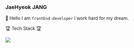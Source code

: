 ### JaeHyeok JANG 
👋 Hello I am ``` frontEnd-developer ``` I work hard for my dream. 

:trophy: Tech Stack :trophy:

<img src="https://img.shields.io/badge/JavaScript-F7DF1E?style=flat-square&logo=JavaScript&logoColor=white"/></a> 

<!--
**jangjaeH/jangjaeH** is a ✨ _special_ ✨ repository because its `README.md` (this file) appears on your GitHub profile.

Here are some ideas to get you started:

- 🔭 I’m currently working on ...
- 🌱 I’m currently learning ...
- 👯 I’m looking to collaborate on ...
- 🤔 I’m looking for help with ...
- 💬 Ask me about ...
- 📫 How to reach me: ...
- 😄 Pronouns: ...
- ⚡ Fun fact: ...
-->

